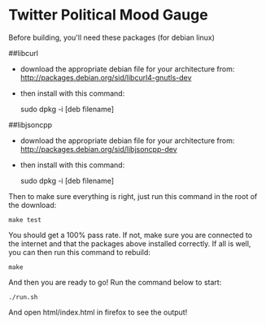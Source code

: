 # Twitter Political Mood Gauge

Before building, you'll need these packages (for debian linux)

##libcurl

  * download the appropriate debian file for your architecture from: http://packages.debian.org/sid/libcurl4-gnutls-dev
  * then install with this command:

	sudo dpkg -i [deb filename]


##libjsoncpp

  * download the appropriate debian file for your architecture from: http://packages.debian.org/sid/libjsoncpp-dev
  * then install with this command:

	sudo dpkg -i [deb filename]


Then to make sure everything is right, just run this command in the root of the download:

	make test

You should get a 100% pass rate. If not, make sure you are connected to the internet and that the packages above installed correctly. If all is well, you can then run this command to rebuild:

	make

And then you are ready to go! Run the command below to start:

	./run.sh

And open html/index.html in firefox to see the output!
